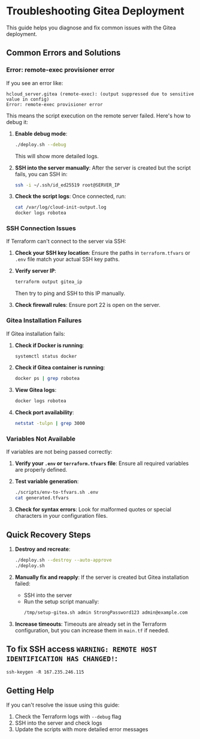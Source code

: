 # Troubleshooting Gitea Deployment

This guide helps you diagnose and fix common issues with the Gitea deployment.

## Common Errors and Solutions

### Error: remote-exec provisioner error

If you see an error like:
```
hcloud_server.gitea (remote-exec): (output suppressed due to sensitive value in config)
Error: remote-exec provisioner error
```

This means the script execution on the remote server failed. Here's how to debug it:

1. **Enable debug mode**:
   ```bash
   ./deploy.sh --debug
   ```
   This will show more detailed logs.

2. **SSH into the server manually**:
   After the server is created but the script fails, you can SSH in:
   ```bash
   ssh -i ~/.ssh/id_ed25519 root@SERVER_IP
   ```
   
3. **Check the script logs**:
   Once connected, run:
   ```bash
   cat /var/log/cloud-init-output.log
   docker logs robotea
   ```

### SSH Connection Issues

If Terraform can't connect to the server via SSH:

1. **Check your SSH key location**:
   Ensure the paths in `terraform.tfvars` or `.env` file match your actual SSH key paths.

2. **Verify server IP**:
   ```bash
   terraform output gitea_ip
   ```
   Then try to ping and SSH to this IP manually.

3. **Check firewall rules**:
   Ensure port 22 is open on the server.

### Gitea Installation Failures

If Gitea installation fails:

1. **Check if Docker is running**:
   ```bash
   systemctl status docker
   ```

2. **Check if Gitea container is running**:
   ```bash
   docker ps | grep robotea
   ```

3. **View Gitea logs**:
   ```bash
   docker logs robotea
   ```

4. **Check port availability**:
   ```bash
   netstat -tulpn | grep 3000
   ```

### Variables Not Available

If variables are not being passed correctly:

1. **Verify your `.env` or `terraform.tfvars` file**:
   Ensure all required variables are properly defined.

2. **Test variable generation**:
   ```bash
   ./scripts/env-to-tfvars.sh .env
   cat generated.tfvars
   ```

3. **Check for syntax errors**:
   Look for malformed quotes or special characters in your configuration files.

## Quick Recovery Steps

1. **Destroy and recreate**:
   ```bash
   ./deploy.sh --destroy --auto-approve
   ./deploy.sh
   ```

2. **Manually fix and reapply**:
   If the server is created but Gitea installation failed:
   - SSH into the server
   - Run the setup script manually: 
     ```bash
     /tmp/setup-gitea.sh admin StrongPassword123 admin@example.com
     ```

3. **Increase timeouts**:
   Timeouts are already set in the Terraform configuration, but you can increase them in `main.tf` if needed.


## To fix SSH access `WARNING: REMOTE HOST IDENTIFICATION HAS CHANGED!`:
```
ssh-keygen -R 167.235.246.115
```

## Getting Help

If you can't resolve the issue using this guide:

1. Check the Terraform logs with `--debug` flag
2. SSH into the server and check logs
3. Update the scripts with more detailed error messages 